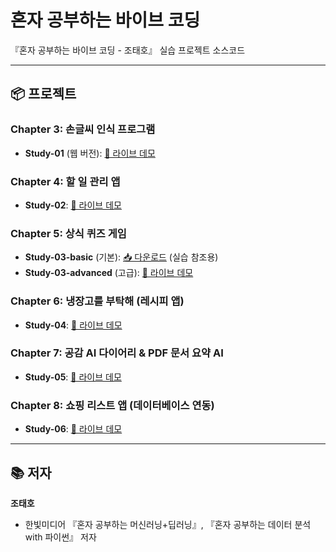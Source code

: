 # 혼자 공부하는 바이브 코딩

『혼자 공부하는 바이브 코딩 - 조태호』 실습 프로젝트 소스코드

---

## 📦 프로젝트

### Chapter 3: 손글씨 인식 프로그램
- **Study-01** (웹 버전): [🎯 라이브 데모](https://taehojo.github.io/vibecoding/Study-01/web_version/templates/)

### Chapter 4: 할 일 관리 앱
- **Study-02**: [🎯 라이브 데모](https://taehojo.github.io/vibecoding/Study-02/)

### Chapter 5: 상식 퀴즈 게임
- **Study-03-basic** (기본): [📥 다운로드](https://download-directory.github.io/?url=https://github.com/taehojo/vibecoding/tree/master/Study-03/Study-03-basic) (실습 참조용)
- **Study-03-advanced** (고급): [🎯 라이브 데모](https://taehojo.github.io/vibecoding/Study-03/Study-03-advanced/)

### Chapter 6: 냉장고를 부탁해 (레시피 앱)
- **Study-04**: [🎯 라이브 데모](https://vibecoding-study-04.vercel.app/)

### Chapter 7: 공감 AI 다이어리 & PDF 문서 요약 AI
- **Study-05**: [🎯 라이브 데모](https://taehojo.github.io/vibecoding/Study-05/)

### Chapter 8: 쇼핑 리스트 앱 (데이터베이스 연동)
- **Study-06**: [🎯 라이브 데모](https://shopping-list-app-chi-blush.vercel.app)

---

## 📚 저자

**조태호**
- 한빛미디어 『혼자 공부하는 머신러닝+딥러닝』, 『혼자 공부하는 데이터 분석 with 파이썬』 저자
